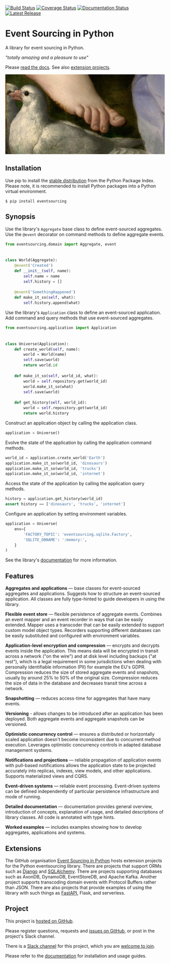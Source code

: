 [![Build Status](https://github.com/pyeventsourcing/eventsourcing/actions/workflows/runtests.yaml/badge.svg?branch=9.1)](https://github.com/pyeventsourcing/eventsourcing/tree/9.1)
[![Coverage Status](https://coveralls.io/repos/github/johnbywater/eventsourcing/badge.svg?branch=9.1)](https://coveralls.io/github/johnbywater/eventsourcing?branch=9.1)
[![Documentation Status](https://readthedocs.org/projects/eventsourcing/badge/?version=v9.1.4)](https://eventsourcing.readthedocs.io/en/v9.1.4/)
[![Latest Release](https://badge.fury.io/py/eventsourcing.svg)](https://pypi.org/project/eventsourcing/)


# Event Sourcing in Python

A library for event sourcing in Python.

*"totally amazing and a pleasure to use"*

Please [read the docs](https://eventsourcing.readthedocs.io/). See also [extension projects](https://github.com/pyeventsourcing).

[![Event sourcing in Python](images/Cupid-foot-686x343.jpeg)](https://eventsourcing.readthedocs.io/)


## Installation

Use pip to install the [stable distribution](https://pypi.org/project/eventsourcing/)
from the Python Package Index. Please note, it is recommended to
install Python packages into a Python virtual environment.

    $ pip install eventsourcing


## Synopsis

Use the library's `Aggregate` base class to define event-sourced aggregates.
Use the `@event` decorator on command methods to define aggregate events.

```python
from eventsourcing.domain import Aggregate, event


class World(Aggregate):
    @event('Created')
    def __init__(self, name):
        self.name = name
        self.history = []

    @event('SomethingHappened')
    def make_it_so(self, what):
        self.history.append(what)
```

Use the library's `Application` class to define an event-sourced application.
Add command and query methods that use event-sourced aggregates.

```python
from eventsourcing.application import Application


class Universe(Application):
    def create_world(self, name):
        world = World(name)
        self.save(world)
        return world.id

    def make_it_so(self, world_id, what):
        world = self.repository.get(world_id)
        world.make_it_so(what)
        self.save(world)

    def get_history(self, world_id):
        world = self.repository.get(world_id)
        return world.history
```

Construct an application object by calling the application class.

```python
application = Universe()
```

Evolve the state of the application by calling the
application command methods.

```python
world_id = application.create_world('Earth')
application.make_it_so(world_id, 'dinosaurs')
application.make_it_so(world_id, 'trucks')
application.make_it_so(world_id, 'internet')
```

Access the state of the application by calling the
application query methods.

```python
history = application.get_history(world_id)
assert history == ['dinosaurs', 'trucks', 'internet']
```

Configure an application by setting environment variables.

```python
application = Universe(
    env={
        'FACTORY_TOPIC': 'eventsourcing.sqlite.Factory',
        'SQLITE_DBNAME': ':memory:',
    }
)
```

See the library's [documentation](https://eventsourcing.readthedocs.io/)
for more information.

## Features

**Aggregates and applications** — base classes for event-sourced aggregates
and applications. Suggests how to structure an event-sourced application. All
classes are fully type-hinted to guide developers in using the library.

**Flexible event store** — flexible persistence of aggregate events. Combines
an event mapper and an event recorder in ways that can be easily extended.
Mapper uses a transcoder that can be easily extended to support custom
model object types. Recorders supporting different databases can be easily
substituted and configured with environment variables.

**Application-level encryption and compression** — encrypts and decrypts events inside the
application. This means data will be encrypted in transit across a network ("on the wire")
and at disk level including backups ("at rest"), which is a legal requirement in some
jurisdictions when dealing with personally identifiable information (PII) for example
the EU's GDPR. Compression reduces the size of stored aggregate events and snapshots, usually
by around 25% to 50% of the original size. Compression reduces the size of data
in the database and decreases transit time across a network.

**Snapshotting** — reduces access-time for aggregates that have many events.

**Versioning** - allows changes to be introduced after an application
has been deployed. Both aggregate events and aggregate snapshots can be versioned.

**Optimistic concurrency control** — ensures a distributed or horizontally scaled
application doesn't become inconsistent due to concurrent method execution. Leverages
optimistic concurrency controls in adapted database management systems.

**Notifications and projections** — reliable propagation of application
events with pull-based notifications allows the application state to be
projected accurately into replicas, indexes, view models, and other applications.
Supports materialized views and CQRS.

**Event-driven systems** — reliable event processing. Event-driven systems
can be defined independently of particular persistence infrastructure and mode of
running.

**Detailed documentation** — documentation provides general overview, introduction
of concepts, explanation of usage, and detailed descriptions of library classes.
All code is annotated with type hints.

**Worked examples** — includes examples showing how to develop aggregates, applications
and systems.



## Extensions

The GitHub organisation
[Event Sourcing in Python](https://github.com/pyeventsourcing)
hosts extension projects for the Python eventsourcing library.
There are projects that support ORMs such as [Django](https://github.com/pyeventsourcing/eventsourcing-django) and [SQLAlchemy](https://github.com/pyeventsourcing/eventsourcing-sqlalchemy).
There are projects supporting databases such as AxonDB, DynamoDB,
EventStoreDB, and Apache Kafka. Another project supports
transcoding domain events with Protocol Buffers rather than JSON.
There are also projects that provide examples of using the
library with such things as [FastAPI](https://github.com/pyeventsourcing/example-fastapi),
Flask, and serverless.

## Project

This project is [hosted on GitHub](https://github.com/pyeventsourcing/eventsourcing).

Please register questions, requests and
[issues on GitHub](https://github.com/pyeventsourcing/eventsourcing/issues),
or post in the project's Slack channel.

There is a [Slack channel](https://join.slack.com/t/eventsourcinginpython/shared_invite/enQtMjczNTc2MzcxNDI0LTJjMmJjYTc3ODQ3M2YwOTMwMDJlODJkMjk3ZmE1MGYyZDM4MjIxODZmYmVkZmJkODRhZDg5N2MwZjk1YzU3NmY)
for this project, which you are [welcome to join](https://join.slack.com/t/eventsourcinginpython/shared_invite/enQtMjczNTc2MzcxNDI0LTJjMmJjYTc3ODQ3M2YwOTMwMDJlODJkMjk3ZmE1MGYyZDM4MjIxODZmYmVkZmJkODRhZDg5N2MwZjk1YzU3NmY).

Please refer to the [documentation](https://eventsourcing.readthedocs.io/) for installation and usage guides.
